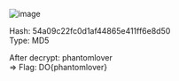 ![image](https://user-images.githubusercontent.com/64829950/136951563-253d18af-cca8-4d22-9c5c-8ae0e4798044.png)

Hash: 54a09c22fc0d1af44865e411ff6e8d50 \
Type: MD5

After decrypt: phantomlover \
=> Flag: DO{phantomlover}
